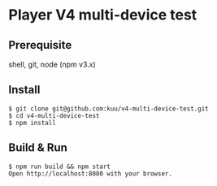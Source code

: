 # Player V4 multi-device test

## Prerequisite
shell, git, node (npm v3.x)


## Install
```
$ git clone git@github.com:kuu/v4-multi-device-test.git
$ cd v4-multi-device-test
$ npm install
```

## Build & Run
```
$ npm run build && npm start
Open http://localhost:8080 with your browser.
```
